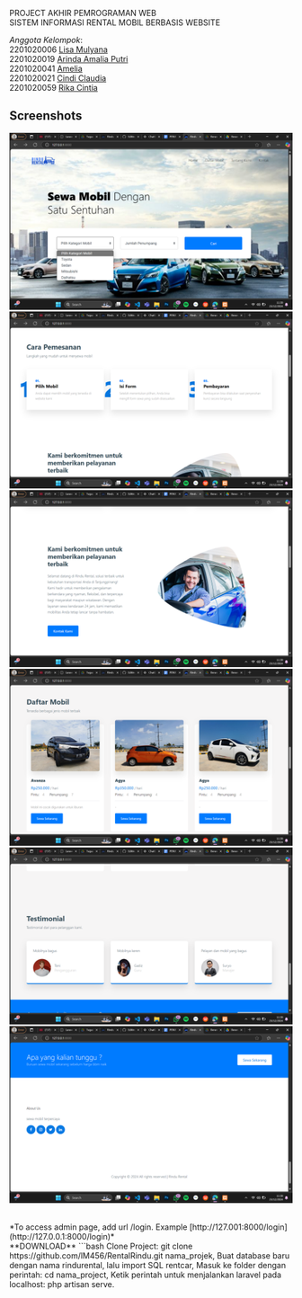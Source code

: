 PROJECT AKHIR PEMROGRAMAN WEB <br>
SISTEM INFORMASI RENTAL MOBIL BERBASIS WEBSITE

_Anggota Kelompok_: <br>
2201020006 [Lisa Mulyana](https://github.com/lM456) <br>
2201020019 [Arinda Amalia Putri](https://github.com/arndalya) <br>
2201020041 [Amelia](https://github.com/Mellias) <br>
2201020021 [Cindi Claudia](https://github.com/cindiclaudia) <br>
2201020059 [Rika Cintia](https://github.com/rika2305) <br>

## Screenshots
![Halaman Beranda](public/frontend/images/Screenshot(899).png)
![Pemesanan Rental Mobil](public/frontend/images/Screenshot(900).png)
![Kontak Kami](public/frontend/images/Screenshot(901).png)
![Daftar Mobil](public/frontend/images/Screenshot(902).png)
![Testimonial](public/frontend/images/Screenshot(903).png)
![About Us](public/frontend/images/Screenshot(904).png)

<br>
*To access admin page, add url /login. Example [http://127.001:8000/login](http://127.0.0.1:8000/login)*

<br>
**DOWNLOAD**
```bash
Clone Project: git clone https://github.com/lM456/RentalRindu.git nama_projek,
Buat database baru dengan nama rindurental, lalu import SQL rentcar,
Masuk ke folder dengan perintah: cd nama_project,
Ketik perintah untuk menjalankan laravel pada localhost: php artisan serve.
